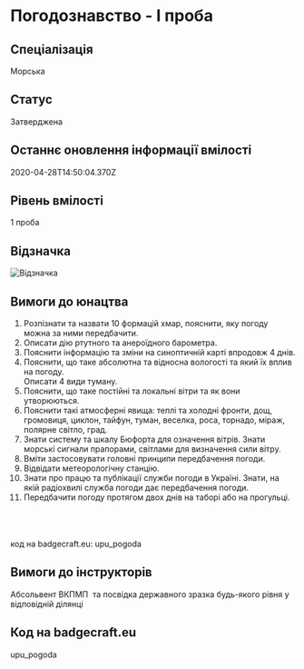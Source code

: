 # Погодознавство - І проба

## Спеціалізація

Морська

## Статус

Затверджена

## Останнє оновлення інформації вмілості

2020-04-28T14:50:04.370Z

## Рівень вмілості

1 проба

## Відзначка

![Відзначка](../images/Pohodoznavstvo_I/______________.jpg)

## Вимоги до юнацтва

<ol><li>Розпізнати та назвати 10 формацій хмар, пояснити, яку погоду можна за ними передбачити.</li><li>Описати дію ртутного та анероїдного барометра.</li><li>Пояснити інформацію та зміни на синоптичній карті впродовж 4 днів.</li><li>Пояснити, що таке абсолютна та відносна вологості та який їх вплив на погоду.<br>Описати 4 види туману.</li><li>Пояснити, що таке постійні та локальні вітри та як вони утворюються.</li><li>Пояснити такі атмосферні явища: теплі та холодні фронти, дощ, громовиця, циклон, тайфун, туман, веселка, роса, торнадо, міраж, полярне світло, град.</li><li>Знати систему та шкалу Бюфорта для означення вітрів. Знати морські сигнали прапорами, світлами для визначення сили вітру.</li><li>Вміти застосовувати головні принципи передбачення погоди.</li><li>Відвідати метеорологічну станцію.</li><li>Знати про працю та публікації служби погоди в Україні. Знати, на якій радіохвилі служба погоди дає передбачення погоди.</li><li>Передбачити погоду протягом двох днів на таборі або на прогульці.</li></ol><br><span><br><br></span>код на badgecraft.eu: upu_pogoda<br>

## Вимоги до інструкторів

Абсольвент ВКПМП &nbsp;та посвідка державного зразка будь-якого рівня у відповідній ділянці

## Код на badgecraft.eu

upu_pogoda